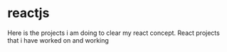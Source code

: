 # reactjs
Here is the projects i am doing to clear my react concept.
React projects that i have worked on and working
